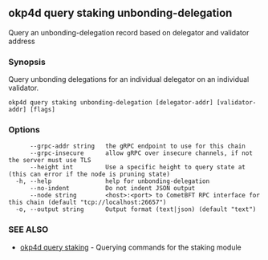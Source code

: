 ## okp4d query staking unbonding-delegation

Query an unbonding-delegation record based on delegator and validator address

### Synopsis

Query unbonding delegations for an individual delegator on an individual validator.

```
okp4d query staking unbonding-delegation [delegator-addr] [validator-addr] [flags]
```

### Options

```
      --grpc-addr string   the gRPC endpoint to use for this chain
      --grpc-insecure      allow gRPC over insecure channels, if not the server must use TLS
      --height int         Use a specific height to query state at (this can error if the node is pruning state)
  -h, --help               help for unbonding-delegation
      --no-indent          Do not indent JSON output
      --node string        <host>:<port> to CometBFT RPC interface for this chain (default "tcp://localhost:26657")
  -o, --output string      Output format (text|json) (default "text")
```

### SEE ALSO

* [okp4d query staking](okp4d_query_staking.md)	 - Querying commands for the staking module
